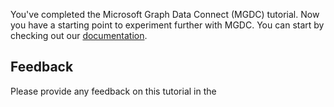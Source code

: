 <!-- markdownlint-disable MD002 MD041 -->

You've completed the Microsoft Graph Data Connect (MGDC) tutorial. Now you have a starting point to experiment further with MGDC. You can start by checking out our [documentation](/graph/data-connect-concept-overview).

## Feedback

Please provide any feedback on this tutorial in the <!-- TODO - Add a feedback link here -->
